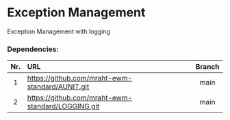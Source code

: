 # Exception Management
Exception Management with logging

### Dependencies:
|Nr.|URL|Branch|
|:-:|:--|:----:|
|1|https://github.com/mraht-ewm-standard/AUNIT.git|main|
|2|https://github.com/mraht-ewm-standard/LOGGING.git|main|
